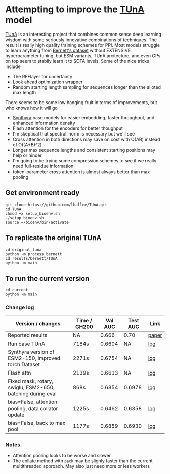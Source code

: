 # Attempting to improve the [TUnA](https://github.com/Wang-lab-UCSD/TUnA) model

[TUnA](https://github.com/Wang-lab-UCSD/TUnA/tree/8cd8b079cae26ae6f431adaf9dcae591ba401d1a) is an interesting project that combines common sense deep learning wisdom with some seriously innovative combinations of techniques. The result is really high quality training schemes for PPI. Most models struggle to learn anything from [Bernett's dataset](https://huggingface.co/datasets/Synthyra/bernett_gold_ppi) without EXTENSIVE hyperparameter tuning, but ESM variants, TUnA arcitecture, and even GPs on top seem to stabily learn it to SOTA levels. Some of the nice tricks include
- The RFFlayer for uncertainty
- Look ahead optimization wrapper
- Random starting length sampling for sequences longer than the alloted max length

There seems to be some low hanging fruit in terms of improvements, but who knows how it will go
- [Synthyra](https://huggingface.co/Synthyra) base models for easier embedding, faster throughput, and enhanced information density
- Flash attention for the encoders for better thoughput
- I'm skeptical that spectral_norm is necessary but we'll see
- Cross attention in both directions may save on cost with O(AB) instead of O((A+B)^2)
- Longer max sequence lengths and consistent starting positions may help or hinder
- I'm going to be trying some compression schemes to see if we really need full-residue information
- token-parameter cross attention is almost always better than max pooling

## Get environment ready
```
git clone https://github.com/lhallee/TUnA.git
cd TUnA
chmod +x setup_bioenv.sh
./setup_bioenv.sh
source ~/bioenv/bin/activate
```

## To replicate the original TUnA
```
cd original_tuna
python -m process_bernett
cd results/bernett/TUnA
python -m main
```

## To run the current version
```
cd current
python -m main
```

### Change log
| Version / changes | Time / GH200 | Val AUC | Test AUC | Link |
|-|-|-|-|-|
| Reported results | NA | 0.666 | 0.70 | [paper](https://academic.oup.com/bib/article/25/5/bbae359/7720609#476124851) |
| Run base TUnA | 7184s | 0.6604 | NA | [log](original_tuna/results/bernett/TUnA/base_tuna_4_12_25.txt) |
| Synthyra version of ESM2-150, improved torch Dataset | 2271s | 0.6754 | NA | [log](runs/1/switch_to_synthyra_4_13_25.txt) |
| Flash attn | 2139s | 0.6613 | NA | [log](runs/2/flash_attn_4_13_25.txt) |
| Fixed mask, rotary, swiglu, ESM2-650, batching during eval | 868s | 0.6854 | 0.6978 | [log](runs/3/650_4_14_25.txt) |
| bias=False, attention pooling, data collator update| 1225s | 0.6462 | 0.6358 | [log](runs/4/attention_pool_4_14_25.txt) |
| bias=False, back to max pool | 1177s | 0.6859 | 0.6930 | [log](runs/5/bias_false_4_14_25.txt) |


### Notes
- Attention pooling looks to be worse and slower
- The collate method with `pack` may be slighly faster than the current multithreaded approach. May also just need more or less workers